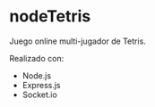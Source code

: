 # nodeTetris

Juego online multi-jugador de Tetris.

Realizado con:

* Node.js
* Express.js
* Socket.io
